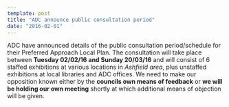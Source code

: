 ```yaml
---
template: post
title: "ADC announce public consultation period"
date: "2016-02-01"
---
```


ADC have announced details of the public consultation period/schedule for their Preferred Approach Local Plan. The consultation will take place between **Tuesday 02/02/16 and Sunday 20/03/16** and will consist of 6 staffed exhibitions at various locations in _Ashfield area_, plus unstaffed exhibitions at local libraries and ADC offices. We need to make our opposition known either by the **councils own means of feedback** or **we will be holding our own meeting** shortly at which additional means of objection will be given.
